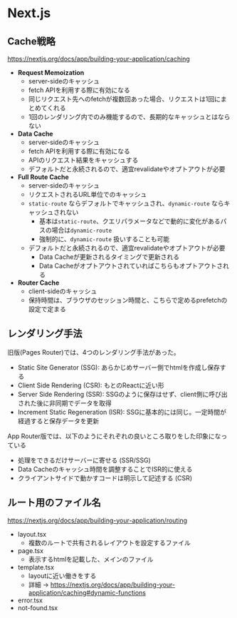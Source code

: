 # Next.js

## Cache戦略

https://nextjs.org/docs/app/building-your-application/caching

- **Request Memoization**
  - server-sideのキャッシュ
  - fetch APIを利用する際に有効になる
  - 同じリクエスト先へのfetchが複数回あった場合、リクエストは1回にまとめてくれる
  - 1回のレンダリング内でのみ機能するので、長期的なキャッシュとはならない
- **Data Cache**
  - server-sideのキャッシュ
  - fetch APIを利用する際に有効になる
  - APIのリクエスト結果をキャッシュする
  - デフォルトだと永続されるので、適宜revalidateやオプトアウトが必要
- **Full Route Cache**
  - server-sideのキャッシュ
  - リクエストされるURL単位でのキャッシュ
  - `static-route` ならデフォルトでキャッシュされ、`dynamic-route` ならキャッシュされない
    - 基本は`static-route`、クエリパラメータなどで動的に変化があるパスの場合は`dynamic-route`
    - 強制的に、`dynamic-route` 扱いすることも可能
  - デフォルトだと永続されるので、適宜revalidateやオプトアウトが必要
    - Data Cacheが更新されるタイミングで更新される
    - Data Cacheがオプトアウトされていればこちらもオプトアウトされる
- **Router Cache**
  - client-sideのキャッシュ
  - 保持時間は、ブラウザのセッション時間と、こちらで定めるprefetchの設定で定まる

## レンダリング手法

旧版(Pages Router)では、4つのレンダリング手法があった。

- Static Site Generator (SSG): あらかじめサーバー側でhtmlを作成し保存する
- Client Side Rendering (CSR): もとのReactに近い形
- Server Side Rendering (SSR): SSGのように保存はせず、client側に呼び出された後に非同期でデータを取得
- Increment Static Regeneration (ISR): SSGに基本的には同じ。一定時間が経過すると保存データを更新

App Router版では、以下のようにそれぞれの良いところ取りをした印象になっている

- 処理をできるだけサーバーに寄せる (SSR/SSG)
- Data Cacheのキャッシュ時間を調整することでISR的に使える
- クライアントサイドで動かすコードは明示して記述する (CSR)

## ルート用のファイル名

https://nextjs.org/docs/app/building-your-application/routing

- layout.tsx
  - 複数のルートで共有されるレイアウトを設定するファイル
- page.tsx
  - 表示するhtmlを記載した、メインのファイル
- template.tsx
  - layoutに近い働きをする
  - 詳細 -> https://nextjs.org/docs/app/building-your-application/caching#dynamic-functions
- error.tsx
- not-found.tsx
